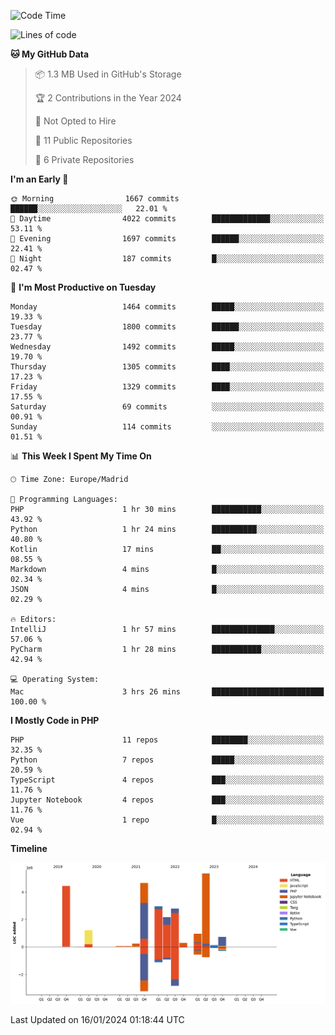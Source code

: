 <!--START_SECTION:waka-->
![Code Time](http://img.shields.io/badge/Code%20Time-8%20hrs%201%20min-blue)

![Lines of code](https://img.shields.io/badge/From%20Hello%20World%20I%27ve%20Written-26.0%20million%20lines%20of%20code-blue)

**🐱 My GitHub Data** 

> 📦 1.3 MB Used in GitHub's Storage 
 > 
> 🏆 2 Contributions in the Year 2024
 > 
> 🚫 Not Opted to Hire
 > 
> 📜 11 Public Repositories 
 > 
> 🔑 6 Private Repositories 
 > 
**I'm an Early 🐤** 

```text
🌞 Morning                1667 commits        ██████░░░░░░░░░░░░░░░░░░░   22.01 % 
🌆 Daytime                4022 commits        █████████████░░░░░░░░░░░░   53.11 % 
🌃 Evening                1697 commits        ██████░░░░░░░░░░░░░░░░░░░   22.41 % 
🌙 Night                  187 commits         █░░░░░░░░░░░░░░░░░░░░░░░░   02.47 % 
```
📅 **I'm Most Productive on Tuesday** 

```text
Monday                   1464 commits        █████░░░░░░░░░░░░░░░░░░░░   19.33 % 
Tuesday                  1800 commits        ██████░░░░░░░░░░░░░░░░░░░   23.77 % 
Wednesday                1492 commits        █████░░░░░░░░░░░░░░░░░░░░   19.70 % 
Thursday                 1305 commits        ████░░░░░░░░░░░░░░░░░░░░░   17.23 % 
Friday                   1329 commits        ████░░░░░░░░░░░░░░░░░░░░░   17.55 % 
Saturday                 69 commits          ░░░░░░░░░░░░░░░░░░░░░░░░░   00.91 % 
Sunday                   114 commits         ░░░░░░░░░░░░░░░░░░░░░░░░░   01.51 % 
```


📊 **This Week I Spent My Time On** 

```text
🕑︎ Time Zone: Europe/Madrid

💬 Programming Languages: 
PHP                      1 hr 30 mins        ███████████░░░░░░░░░░░░░░   43.92 % 
Python                   1 hr 24 mins        ██████████░░░░░░░░░░░░░░░   40.80 % 
Kotlin                   17 mins             ██░░░░░░░░░░░░░░░░░░░░░░░   08.55 % 
Markdown                 4 mins              █░░░░░░░░░░░░░░░░░░░░░░░░   02.34 % 
JSON                     4 mins              █░░░░░░░░░░░░░░░░░░░░░░░░   02.29 % 

🔥 Editors: 
IntelliJ                 1 hr 57 mins        ██████████████░░░░░░░░░░░   57.06 % 
PyCharm                  1 hr 28 mins        ███████████░░░░░░░░░░░░░░   42.94 % 

💻 Operating System: 
Mac                      3 hrs 26 mins       █████████████████████████   100.00 % 
```

**I Mostly Code in PHP** 

```text
PHP                      11 repos            ████████░░░░░░░░░░░░░░░░░   32.35 % 
Python                   7 repos             █████░░░░░░░░░░░░░░░░░░░░   20.59 % 
TypeScript               4 repos             ███░░░░░░░░░░░░░░░░░░░░░░   11.76 % 
Jupyter Notebook         4 repos             ███░░░░░░░░░░░░░░░░░░░░░░   11.76 % 
Vue                      1 repo              █░░░░░░░░░░░░░░░░░░░░░░░░   02.94 % 
```



**Timeline**

![Lines of Code chart](https://raw.githubusercontent.com/danisoronellas/danisoronellas/main/assets/bar_graph.png)


 Last Updated on 16/01/2024 01:18:44 UTC
<!--END_SECTION:waka-->
